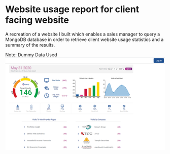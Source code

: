 # Website usage report for client facing website
A recreation of a website I built which enables a sales manager to query a MongoDB database in order to retrieve client website usage statistics and a summary of the results.

Note: Dummy Data Used
<img src="./Thumbnail.png">
